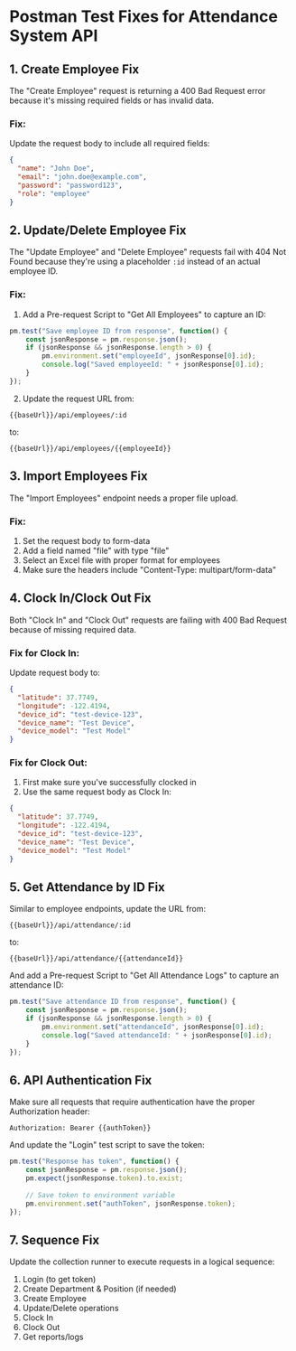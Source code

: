 # Postman Test Fixes for Attendance System API

## 1. Create Employee Fix
The "Create Employee" request is returning a 400 Bad Request error because it's missing required fields or has invalid data.

### Fix:
Update the request body to include all required fields:

```json
{
  "name": "John Doe",
  "email": "john.doe@example.com",
  "password": "password123",
  "role": "employee"
}
```

## 2. Update/Delete Employee Fix
The "Update Employee" and "Delete Employee" requests fail with 404 Not Found because they're using a placeholder `:id` instead of an actual employee ID.

### Fix:
1. Add a Pre-request Script to "Get All Employees" to capture an ID:

```javascript
pm.test("Save employee ID from response", function() {
    const jsonResponse = pm.response.json();
    if (jsonResponse && jsonResponse.length > 0) {
        pm.environment.set("employeeId", jsonResponse[0].id);
        console.log("Saved employeeId: " + jsonResponse[0].id);
    }
});
```

2. Update the request URL from:
```
{{baseUrl}}/api/employees/:id
```
to:
```
{{baseUrl}}/api/employees/{{employeeId}}
```

## 3. Import Employees Fix
The "Import Employees" endpoint needs a proper file upload.

### Fix:
1. Set the request body to form-data
2. Add a field named "file" with type "file"
3. Select an Excel file with proper format for employees
4. Make sure the headers include "Content-Type: multipart/form-data"

## 4. Clock In/Clock Out Fix
Both "Clock In" and "Clock Out" requests are failing with 400 Bad Request because of missing required data.

### Fix for Clock In:
Update request body to:

```json
{
  "latitude": 37.7749,
  "longitude": -122.4194,
  "device_id": "test-device-123",
  "device_name": "Test Device",
  "device_model": "Test Model"
}
```

### Fix for Clock Out:
1. First make sure you've successfully clocked in
2. Use the same request body as Clock In:

```json
{
  "latitude": 37.7749,
  "longitude": -122.4194,
  "device_id": "test-device-123",
  "device_name": "Test Device",
  "device_model": "Test Model"
}
```

## 5. Get Attendance by ID Fix
Similar to employee endpoints, update the URL from:
```
{{baseUrl}}/api/attendance/:id
```
to:
```
{{baseUrl}}/api/attendance/{{attendanceId}}
```

And add a Pre-request Script to "Get All Attendance Logs" to capture an attendance ID:

```javascript
pm.test("Save attendance ID from response", function() {
    const jsonResponse = pm.response.json();
    if (jsonResponse && jsonResponse.length > 0) {
        pm.environment.set("attendanceId", jsonResponse[0].id);
        console.log("Saved attendanceId: " + jsonResponse[0].id);
    }
});
```

## 6. API Authentication Fix
Make sure all requests that require authentication have the proper Authorization header:

```
Authorization: Bearer {{authToken}}
```

And update the "Login" test script to save the token:

```javascript
pm.test("Response has token", function() {
    const jsonResponse = pm.response.json();
    pm.expect(jsonResponse.token).to.exist;
    
    // Save token to environment variable
    pm.environment.set("authToken", jsonResponse.token);
});
```

## 7. Sequence Fix
Update the collection runner to execute requests in a logical sequence:
1. Login (to get token)
2. Create Department & Position (if needed)
3. Create Employee
4. Update/Delete operations
5. Clock In
6. Clock Out
7. Get reports/logs
